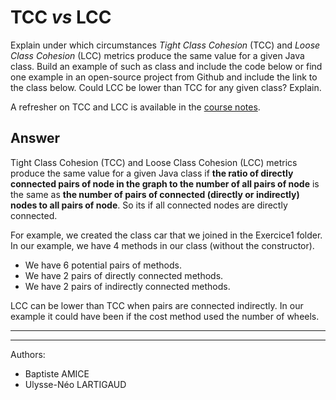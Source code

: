 # TCC *vs* LCC

Explain under which circumstances *Tight Class Cohesion* (TCC) and *Loose Class Cohesion* (LCC) metrics produce the same value for a given Java class. Build an example of such as class and include the code below or find one example in an open-source project from Github and include the link to the class below. Could LCC be lower than TCC for any given class? Explain.

A refresher on TCC and LCC is available in the [course notes](https://oscarlvp.github.io/vandv-classes/#cohesion-graph).

## Answer

Tight Class Cohesion (TCC) and Loose Class Cohesion (LCC) metrics produce the same value for a given Java class if **the ratio of directly connected pairs of node in the graph to the number of all pairs of node** is the same as **the number of pairs of connected (directly or indirectly) nodes to all pairs of node**. So its if all connected nodes are directly connected.

For example, we created the class car that we joined in the Exercice1 folder.
In our example, we have 4 methods in our class  (without the constructor).
- We have 6 potential pairs of methods.
- We have 2 pairs of directly connected methods.
- We have 2 pairs of indirectly connected methods.

LCC can be lower than TCC when pairs are connected indirectly.
In our example it could have been if the cost method used the number of wheels.


------------------------------
------------------------------
Authors:
- Baptiste AMICE
- Ulysse-Néo LARTIGAUD
